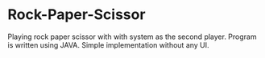# Rock-Paper-Scissor
Playing rock paper scissor with with system as the second player. 
Program is written using JAVA.
Simple implementation without any UI.
